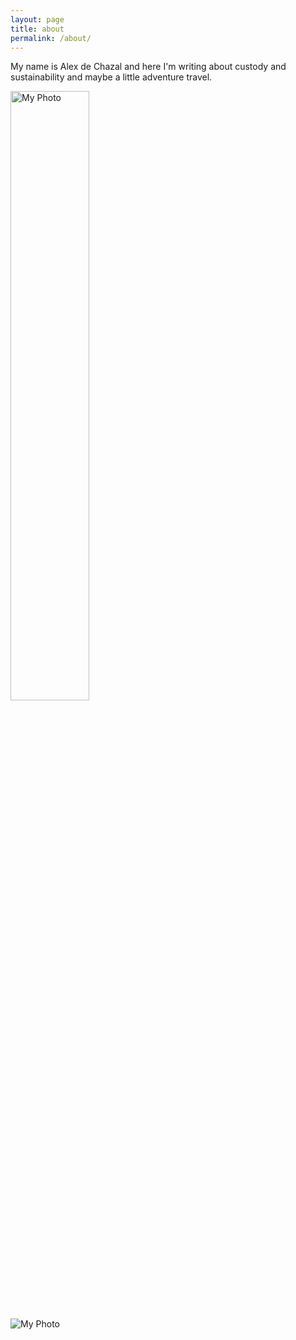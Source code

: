 ```yaml
---
layout: page
title: about
permalink: /about/
---
```


My name is Alex de Chazal and here I'm writing about custody and sustainability and maybe a little adventure travel. 

<img src="{{ '/assets/images/mountain.jpg' | relative_url }}" alt="My Photo" style="width:50%;">


![My Photo](assets/images/mountain.jpg)
